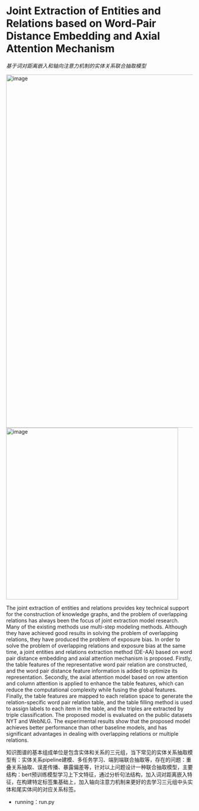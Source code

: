 # Joint Extraction of Entities and Relations based on Word-Pair Distance Embedding and Axial Attention Mechanism

*基于词对距离嵌入和轴向注意力机制的实体关系联合抽取模型*


<img width="954" alt="image" src="https://github.com/user-attachments/assets/5d083359-8e5e-47bd-a8e3-65acf395a189">
<img width="464" alt="image" src="https://github.com/user-attachments/assets/87dd07a2-3728-4005-9169-3354d36ebc7f">


The  joint extraction of entities and  relations provides key  technical  support  for  the construction of knowledge graphs, and the problem of overlapping relations has always been the focus of joint extraction model research. Many of  the existing methods use multi-step modeling methods. Although  they have achieved good results in solving the problem of overlapping relations, they have produced the problem of exposure bias. In order to solve the problem of overlapping relations and exposure bias at the same time, a joint entities and relations extraction method (DE-AA) based on word pair distance embedding and axial attention mechanism is proposed. Firstly, the table features of the representative word pair relation are constructed, and the word pair distance feature information is added to optimize its representation. Secondly, the axial attention model based on row attention and column attention is applied to enhance the table features, which can reduce the computational complexity while fusing  the  global  features.  Finally,  the  table  features  are mapped  to each  relation  space  to  generate  the relation-specific word pair relation table, and the table filling method is used to assign labels to each item in the table, and the triples are extracted by triple classification. The proposed model is evaluated on the public datasets NYT and WebNLG. The experimental results show  that  the proposed model achieves better performance  than other baseline models, and has significant advantages in dealing with overlapping relations or multiple relations. 

知识图谱的基本组成单位是包含实体和关系的三元组，当下常见的实体关系抽取模型有：实体关系pipeline建模、多任务学习、端到端联合抽取等，存在的问题：重叠关系抽取、误差传播、暴露偏差等，针对以上问题设计一种联合抽取模型，主要结构：bert预训练模型学习上下文特征，通过分析句法结构，加入词对距离嵌入特征，在构建特定标签集基础上，加入轴向注意力机制来更好的去学习三元组中头实体和尾实体间的对应关系标签。

* running：run.py 
